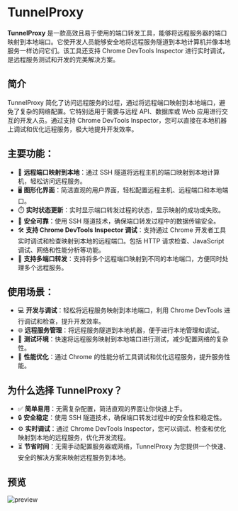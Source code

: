 # TunnelProxy

**TunnelProxy** 是一款高效且易于使用的端口转发工具，能够将远程服务器的端口映射到本地端口。它使开发人员能够安全地将远程服务隧道到本地计算机并像本地服务一样访问它们。该工具还支持 Chrome DevTools Inspector 进行实时调试，是远程服务测试和开发的完美解决方案。

## 简介

TunnelProxy 简化了访问远程服务的过程，通过将远程端口映射到本地端口，避免了复杂的网络配置。它特别适用于需要与远程 API、数据库或 Web 应用进行交互的开发人员。通过支持 Chrome DevTools Inspector，您可以直接在本地机器上调试和优化远程服务，极大地提升开发效率。


## 主要功能：

- 🔌 **远程端口映射到本地**：通过 SSH 隧道将远程主机的端口映射到本地计算机，轻松访问远程服务。
- 🖥️ **图形化界面**：简洁直观的用户界面，轻松配置远程主机、远程端口和本地端口。
- ⏱️ **实时状态更新**：实时显示端口转发过程的状态，显示映射的成功或失败。
- 🔐 **安全可靠**：使用 SSH 隧道技术，确保端口转发过程中的数据传输安全。
- 🛠️ **支持 Chrome DevTools Inspector 调试**：支持通过 Chrome 开发者工具实时调试和检查映射到本地的远程端口。包括 HTTP 请求检查、JavaScript 调试、网络和性能分析等功能。
- 🔄 **支持多端口转发**：支持将多个远程端口映射到不同的本地端口，方便同时处理多个远程服务。

## 使用场景：

- 💻 **开发与调试**：轻松将远程服务映射到本地端口，利用 Chrome DevTools 进行调试和检查，提升开发效率。
- 🌐 **远程服务管理**：将远程服务隧道到本地机器，便于进行本地管理和调试。
- 🧪 **测试环境**：快速将远程服务映射到本地端口进行测试，减少配置网络的复杂性。
- 🚀 **性能优化**：通过 Chrome 的性能分析工具调试和优化远程服务，提升服务性能。

## 为什么选择 TunnelProxy？

- ✅ **简单易用**：无需复杂配置，简洁直观的界面让你快速上手。
- 🔒 **安全稳定**：使用 SSH 隧道技术，确保端口转发过程中的安全性和稳定性。
- ⚙️ **实时调试**：通过 Chrome DevTools Inspector，您可以调试、检查和优化映射到本地的远程服务，优化开发流程。
- ⏳ **节省时间**：无需手动配置服务器或网络，TunnelProxy 为您提供一个快速、安全的解决方案来映射远程服务到本地。


## 预览

<image src="./preview.png" alt="preview" />